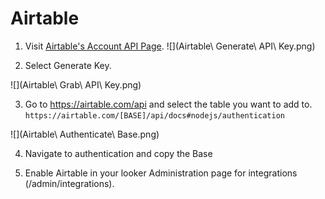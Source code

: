 # Airtable

1. Visit [Airtable's Account API Page](https://airtable.com/account).
![](Airtable\ Generate\ API\ Key.png)

2. Select Generate Key.

![](Airtable\ Grab\ API\ Key.png)

3. Go to https://airtable.com/api and select the table you want to add to.
`https://airtable.com/[BASE]/api/docs#nodejs/authentication`

![](Airtable\ Authenticate\ Base.png)

4. Navigate to authentication and copy the Base

5. Enable Airtable in your looker Administration page for integrations (/admin/integrations).

